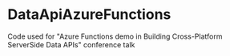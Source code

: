 # DataApiAzureFunctions
Code used for "Azure Functions demo in Building Cross-Platform ServerSide Data APIs" conference talk
